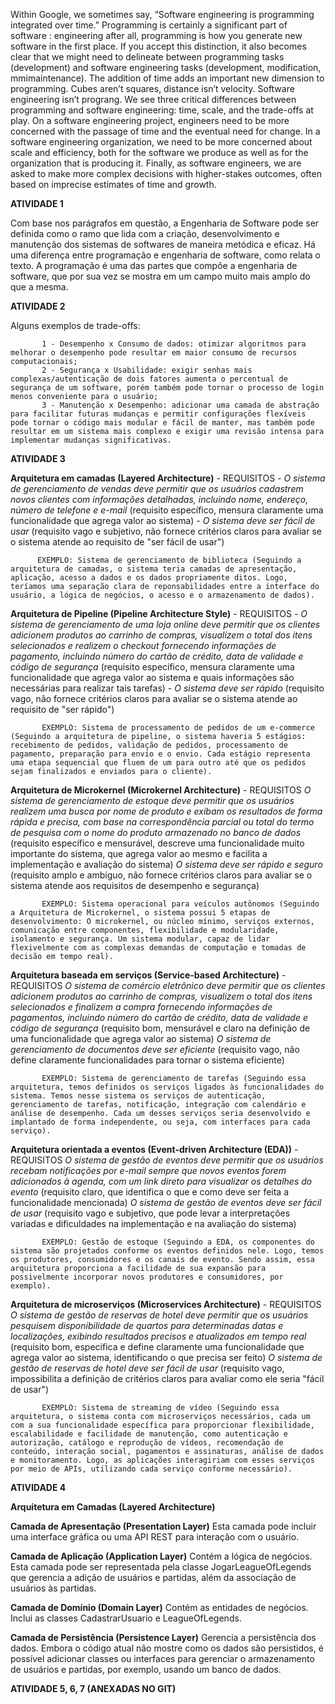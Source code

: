 Within Google, we sometimes say, “Software engineering is programming integrated over time.” Programming is certainly a significant part of software : engineering after all, programming is how you generate new software in the first place. If you accept this distinction, it also becomes clear that we might need to delineate between programming tasks (development) and software engineering tasks (development, modification, mmimaintenance). The addition of time adds an important new dimension to programming. Cubes aren’t squares, distance isn’t velocity. Software engineering isn’t prograng. We see three critical differences between programming and software engineering: time, scale, and the trade-offs at play. On a software engineering project, engineers need to be more concerned with the passage of time and the eventual need for change. In a software engineering organization, we need to be more concerned about scale and efficiency, both for the software we produce as well as for the organization that is producing it. Finally, as software engineers, we are asked to make more complex decisions with higher-stakes outcomes, often based on imprecise estimates of time and growth.

**ATIVIDADE 1**

Com base nos parágrafos em questão, a Engenharia de Software pode ser definida como o ramo que lida com a criação, desenvolvimento e manutenção dos sistemas de softwares de maneira metódica e eficaz. Há uma diferença entre programação e engenharia de software, como relata o texto. A programação é uma das partes que compõe a engenharia de software, que por sua vez se mostra em um campo muito mais amplo do que a mesma.


**ATIVIDADE 2**

Alguns exemplos de trade-offs:

           1 - Desempenho x Consumo de dados: otimizar algoritmos para melhorar o desempenho pode resultar em maior consumo de recursos computacionais;
           2 - Segurança x Usabilidade: exigir senhas mais complexas/autenticação de dois fatores aumenta o percentual de segurança de um software, porém também pode tornar o processo de login menos conveniente para o usuário;
           3 - Manutenção x Desempenho: adicionar uma camada de abstração para facilitar futuras mudanças e permitir configurações flexíveis pode tornar o código mais modular e fácil de manter, mas também pode resultar em um sistema mais complexo e exigir uma revisão intensa para implementar mudanças significativas.


**ATIVIDADE 3**

**Arquitetura em camadas (Layered Architecture)** - REQUISITOS
           *- O sistema de gerenciamento de vendas deve permitir que os usuários cadastrem novos clientes com informações detalhadas, incluindo nome, endereço, número de telefone e e-mail* (requisito específico, mensura claramente uma funcionalidade que agrega valor ao sistema)
           *- O sistema deve ser fácil de usar* (requisito vago e subjetivo, não fornece critérios claros para avaliar se o sistema atende ao requisito de "ser fácil de usar")

          EXEMPLO: Sistema de gerenciamento de biblioteca (Seguindo a arquitetura de camadas, o sistema teria camadas de apresentação, aplicação, acesso a dados e os dados propriamente ditos. Logo, teríamos uma separação clara de reponsabilidades entre a interface do usuário, a lógica de negócios, o acesso e o armazenamento de dados).

**Arquitetura de Pipeline (Pipeline Architecture Style)** - REQUISITOS
           *- O sistema de gerenciamento de uma loja online deve permitir que os clientes adicionem produtos ao carrinho de compras, visualizem o total dos itens selecionados e realizem o checkout fornecendo informações de pagamento, incluindo número do cartão de crédito, data de validade e código de segurança* (requisito específico, mensura claramente uma funcionalidade que agrega valor ao sistema e quais informações são necessárias para realizar tais tarefas)
           *- O sistema deve ser rápido* (requisito vago, não fornece critérios claros para avaliar se o sistema atende ao requisito de "ser rápido")

           EXEMPLO: Sistema de processamento de pedidos de um e-commerce (Seguindo a arquitetura de pipeline, o sistema haveria 5 estágios: recebimento de pedidos, validação de pedidos, processamento de pagamento, preparação para envio e o envio. Cada estágio representa uma etapa sequencial que fluem de um para outro até que os pedidos sejam finalizados e enviados para o cliente).

**Arquitetura de Microkernel (Microkernel Architecture)** - REQUISITOS
           *O sistema de gerenciamento de estoque deve permitir que os usuários realizem uma busca por nome de produto e exibam os resultados de forma rápida e precisa, com base na correspondência parcial ou total do termo de pesquisa com o nome do produto armazenado no banco de dados* (requisito específico e mensurável, descreve uma funcionalidade muito importante do sistema, que agrega valor ao mesmo e facilita a implementação e avaliação do sistema)
           *O sistema deve ser rápido e seguro* (requisito amplo e ambíguo, não fornece critérios claros para avaliar se o sistema atende aos requisitos de desempenho e segurança)

           EXEMPLO: Sistema operacional para veículos autônomos (Seguindo a Arquitetura de Microkernel, o sistema possui 5 etapas de desenvolvimento: O microkernel, ou núcleo mínimo, serviços externos, comunicação entre componentes, flexibilidade e modularidade, isolamento e segurança. Um sistema modular, capaz de lidar flexivelmente com as complexas demandas de computação e tomadas de decisão em tempo real).

**Arquitetura baseada em serviços (Service-based Architecture)** - REQUISITOS
           *O sistema de comércio eletrônico deve permitir que os clientes adicionem produtos ao carrinho de compras, visualizem o total dos itens selecionados e finalizem a compra fornecendo informações de pagamentos, incluindo número do cartão de crédito, data de validade e código de segurança* (requisito bom, mensurável e claro na definição de uma funcionalidade que agrega valor ao sistema)
           *O sistema de gerenciamento de documentos deve ser eficiente* (requisito vago, não define claramente funcionalidades para tornar o sistema eficiente)

           EXEMPLO: Sistema de gerenciamento de tarefas (Seguindo essa arquitetura, temos definidos os serviços ligados às funcionalidades do sistema. Temos nesse sistema os serviços de autenticação, gerenciamento de tarefas, notificação, integração com calendário e análise de desempenho. Cada um desses serviços seria desenvolvido e implantado de forma independente, ou seja, com interfaces para cada serviço).

**Arquitetura orientada a eventos (Event-driven Architecture (EDA))** - REQUISITOS
           *O sistema de gestão de eventos deve permitir que os usuários recebam notificações por e-mail sempre que novos eventos forem adicionados à agenda, com um link direto para visualizar os detalhes do evento* (requisito claro, que identifica o que e como deve ser feita a funcionalidade mencionada)
           *O sistema de gestão de eventos deve ser fácil de usar* (requisito vago e subjetivo, que pode levar a interpretações variadas e dificuldades na implementação e na avaliação do sistema)

           EXEMPLO: Gestão de estoque (Seguindo a EDA, os componentes do sistema são projetados conforme os eventos definidos nele. Logo, temos os produtores, consumidores e os canais de evento. Sendo assim, essa arquitetura proporciona a facilidade de sua expansão para possivelmente incorporar novos produtores e consumidores, por exemplo).

**Arquitetura de microserviços (Microservices Architecture)** - REQUISITOS
           *O sistema de gestão de reservas de hotel deve permitir que os usuários pesquisem disponibilidade de quartos para determinadas datas e localizações, exibindo resultados precisos e atualizados em tempo real* (requisito bom, especifica e define claramente uma funcionalidade que agrega valor ao sistema, identificando o que precisa ser feito)
           *O sistema de gestão de reservas de hotel deve ser fácil de usar* (requisito vago, impossibilita a definição de critérios claros para avaliar como ele seria "fácil de usar")

           EXEMPLO: Sistema de streaming de vídeo (Seguindo essa arquitetura, o sistema conta com microserviços necessários, cada um com a sua funcionalidade específica para proporcionar flexibilidade, escalabilidade e facilidade de manutenção, como autenticação e autorização, catálogo e reprodução de vídeos, recomendação de conteúdo, interação social, pagamentos e assinaturas, análise de dados e monitoramento. Logo, as aplicações interagiriam com esses serviços por meio de APIs, utilizando cada serviço conforme necessário).

**ATIVIDADE 4** 

**Arquitetura em Camadas (Layered Architecture)**

**Camada de Apresentação (Presentation Layer)**
Esta camada pode incluir uma interface gráfica ou uma API REST para interação com o usuário.

**Camada de Aplicação (Application Layer)**
Contém a lógica de negócios. Esta camada pode ser representada pela classe JogarLeagueOfLegends que gerencia a adição de usuários e partidas, além da associação de usuários às partidas.

**Camada de Domínio (Domain Layer)**
Contém as entidades de negócios. Inclui as classes CadastrarUsuario e LeagueOfLegends.

**Camada de Persistência (Persistence Layer)**
Gerencia a persistência dos dados. Embora o código atual não mostre como os dados são persistidos, é possível adicionar classes ou interfaces para gerenciar o armazenamento de usuários e partidas, por exemplo, usando um banco de dados. 

**ATIVIDADE 5, 6, 7 (ANEXADAS NO GIT)**




